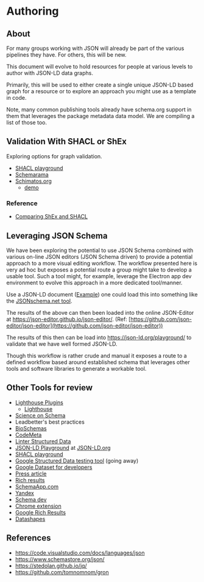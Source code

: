 # Authoring

## About

For many groups working with JSON will already be part of the
various pipelines they have.  For others, this will be new.

This document will evolve to hold resources for people at various
levels to author with JSON-LD data graphs.

Primarily, this will be used to either create a single unique JSON-LD 
based graph for a resource or to explore an approach you might use as
a template in code.

Note, many common publishing tools already have schema.org support in 
them that leverages the package metadata data model.  We are compiling
a list of those too.

## Validation With SHACL or ShEx

Exploring options for graph validation.  

- [SHACL playground](https://shacl.org/playground/)
- [Schemarama](https://github.com/google/schemarama)
- [Schimatos.org](https://github.com/schimatos/schimatos.org)  
  - [demo](http://rsmsrv01.nci.org.au:8080/schimatos/)

### Reference

- [Comparing ShEx and SHACL](https://book.validatingrdf.com/bookHtml013.html)

## Leveraging JSON Schema

We have been exploring the potential to use JSON Schema combined with various on-line JSON editors (JSON Schema driven) to provide a potential approach to a more visual editing workflow. The workflow presented here is very ad hoc but exposes a potential route a group might take to develop a usable tool. Such a tool might, for example, leverage the Electron app dev environment to evolve this approach in a more dedicated tool/manner.

Use a JSON-LD document ([Example](./projects/graphs/sosproj.json)) one could load this into something like 
the [JSONschema.net tool](https://jsonschema.net/).

The results of the above can then been loaded into the online JSON-Editor at https://json-editor.github.io/json-editor/. (Ref: [https://github.com/json-editor/json-editor](https://github.com/json-editor/json-editor))

The results of this then can be load into https://json-ld.org/playground/ to validate that we have well formed JSON-LD.

Though this workflow is rather crude and manual it exposes a route to a defined workflow based around established schema that leverages other tools and software libraries to generate a workable tool.

## Other Tools for review

- [Lighthouse Plugins](https://github.com/GoogleChrome/lighthouse/blob/master/docs/plugins.md)
  - [Lighthouse](https://github.com/GoogleChrome/lighthouse)
- [Science on Schema](https://github.com/ESIPFed/science-on-schema.org//)
- Leadbetter's best practices
- [BioSchemas](http://bioschemas.org/)
- [CodeMeta](https://codemeta.github.io/)
- [Linter Structured Data](http://linter.structured-data.org/)
- [JSON-LD Playground](https://json-ld.org/playground/) at
    [JSON-LD.org](https://json-ld.org)
- [SHACL playground](https://shacl.org/playground/)
- [Google Structured Data testing tool](https://search.google.com/structured-data/testing-tool) (going away)
- [Google Dataset for
    developers](https://developers.google.com/search/docs/data-types/dataset)
- [Press
    article](https://www.schemaapp.com/tools/say-goodbye-to-googles-structured-data-testing-tool-and-hello-to-the-alternatives/)
- [Rich results](https://search.google.com/test/rich-results)
- [SchemaApp.com](https://www.schemaapp.com/solutions/structured-data-health-check-diagnostic/)
- [Yandex](https://webmaster.yandex.com/tools/microtest/)
- [Schema dev](https://test.schema.dev/)
- [Chrome
    extension](https://chrome.google.com/webstore/detail/ryte-structured-data-help/ndodccbbcdpcmabmiocobdnfiaaimgnk?hl=en)
- [Google Rich Results](https://search.google.com/test/rich-results)
- [Datashapes](http://datashapes.org/)

## References

* https://code.visualstudio.com/docs/languages/json
* https://www.schemastore.org/json/
* https://stedolan.github.io/jq/
* https://github.com/tomnomnom/gron
